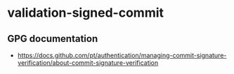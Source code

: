 # validation-signed-commit
## GPG documentation
- https://docs.github.com/pt/authentication/managing-commit-signature-verification/about-commit-signature-verification